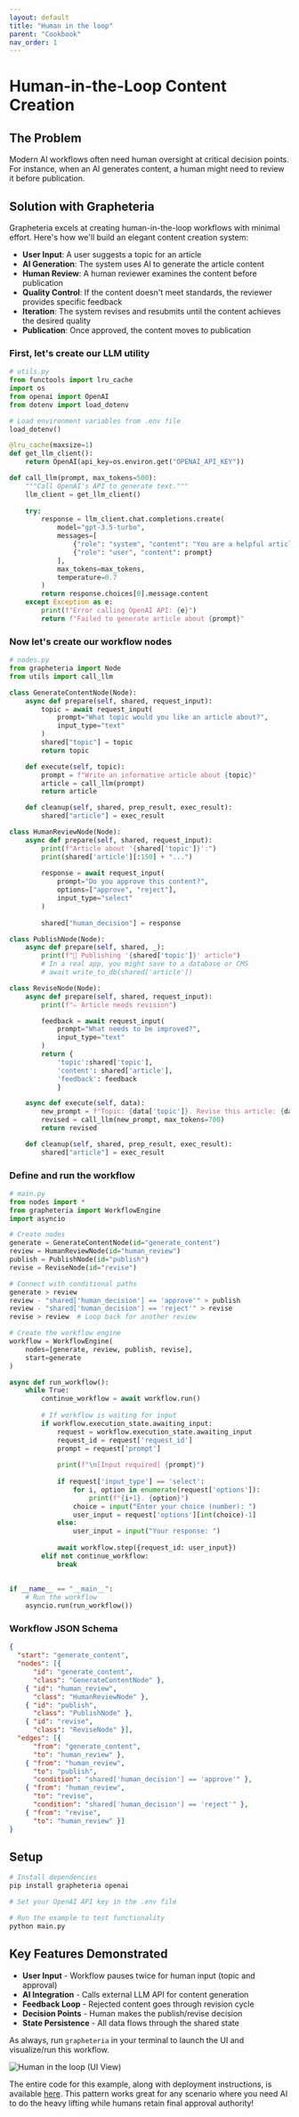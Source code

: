 ```yaml
---
layout: default
title: "Human in the loop"
parent: "Cookbook"
nav_order: 1
---
```

# Human-in-the-Loop Content Creation

## The Problem

Modern AI workflows often need human oversight at critical decision points. For instance, when an AI generates content, a human might need to review it before publication.

## Solution with Grapheteria

Grapheteria excels at creating human-in-the-loop workflows with minimal effort. Here's how we'll build an elegant content creation system:

- **User Input**: A user suggests a topic for an article
- **AI Generation**: The system uses AI to generate the article content
- **Human Review**: A human reviewer examines the content before publication
- **Quality Control**: If the content doesn't meet standards, the reviewer provides specific feedback
- **Iteration**: The system revises and resubmits until the content achieves the desired quality
- **Publication**: Once approved, the content moves to publication

### First, let's create our LLM utility

```python
# utils.py
from functools import lru_cache
import os
from openai import OpenAI
from dotenv import load_dotenv

# Load environment variables from .env file
load_dotenv()

@lru_cache(maxsize=1)
def get_llm_client():
    return OpenAI(api_key=os.environ.get("OPENAI_API_KEY"))

def call_llm(prompt, max_tokens=500):
    """Call OpenAI's API to generate text."""
    llm_client = get_llm_client()
    
    try:
        response = llm_client.chat.completions.create(
            model="gpt-3.5-turbo",
            messages=[
                {"role": "system", "content": "You are a helpful article writer."},
                {"role": "user", "content": prompt}
            ],
            max_tokens=max_tokens,
            temperature=0.7
        )
        return response.choices[0].message.content
    except Exception as e:
        print(f"Error calling OpenAI API: {e}")
        return f"Failed to generate article about {prompt}"


```

### Now let's create our workflow nodes

```python
# nodes.py
from grapheteria import Node
from utils import call_llm

class GenerateContentNode(Node):
    async def prepare(self, shared, request_input):
        topic = await request_input(
            prompt="What topic would you like an article about?",
            input_type="text"
        )
        shared["topic"] = topic 
        return topic

    def execute(self, topic):
        prompt = f"Write an informative article about {topic}"
        article = call_llm(prompt)
        return article

    def cleanup(self, shared, prep_result, exec_result):
        shared["article"] = exec_result

class HumanReviewNode(Node):
    async def prepare(self, shared, request_input):
        print(f"Article about '{shared['topic']}':")
        print(shared['article'][:150] + "...")
        
        response = await request_input(
            prompt="Do you approve this content?",
            options=["approve", "reject"],
            input_type="select"
        )
        
        shared["human_decision"] = response

class PublishNode(Node):
    async def prepare(self, shared, _):
        print(f"🎉 Publishing '{shared['topic']}' article")
        # In a real app, you might save to a database or CMS
        # await write_to_db(shared['article'])

class ReviseNode(Node):
    async def prepare(self, shared, request_input):
        print(f"✏️ Article needs revision")

        feedback = await request_input(
            prompt="What needs to be improved?",
            input_type="text"
        )
        return {
            'topic':shared['topic'],
            'content': shared['article'],
            'feedback': feedback
            }

    async def execute(self, data):           
        new_prompt = f"Topic: {data['topic']}. Revise this article: {data['content'][:200]}... Based on feedback: {data['feedback']}"
        revised = call_llm(new_prompt, max_tokens=700)
        return revised

    def cleanup(self, shared, prep_result, exec_result):
        shared["article"] = exec_result
```

### Define and run the workflow

```python
# main.py
from nodes import *
from grapheteria import WorkflowEngine
import asyncio

# Create nodes
generate = GenerateContentNode(id="generate_content")
review = HumanReviewNode(id="human_review")
publish = PublishNode(id="publish")
revise = ReviseNode(id="revise")

# Connect with conditional paths
generate > review
review - "shared['human_decision'] == 'approve'" > publish
review - "shared['human_decision'] == 'reject'" > revise
revise > review  # Loop back for another review

# Create the workflow engine
workflow = WorkflowEngine(
    nodes=[generate, review, publish, revise],
    start=generate
)

async def run_workflow():
    while True:
        continue_workflow = await workflow.run()
        
        # If workflow is waiting for input
        if workflow.execution_state.awaiting_input:
            request = workflow.execution_state.awaiting_input
            request_id = request['request_id']
            prompt = request['prompt']
            
            print(f"\n[Input required] {prompt}")
            
            if request['input_type'] == 'select':
                for i, option in enumerate(request['options']):
                    print(f"{i+1}. {option}")
                choice = input("Enter your choice (number): ")
                user_input = request['options'][int(choice)-1]
            else:
                user_input = input("Your response: ")
            
            await workflow.step({request_id: user_input})
        elif not continue_workflow:
            break
            
            
if __name__ == "__main__":
    # Run the workflow
    asyncio.run(run_workflow())
```

### Workflow JSON Schema

```json
{
  "start": "generate_content",
  "nodes": [{
      "id": "generate_content",
      "class": "GenerateContentNode" },
    { "id": "human_review",
      "class": "HumanReviewNode" },
    { "id": "publish",
      "class": "PublishNode" },
    { "id": "revise",
      "class": "ReviseNode" }],
  "edges": [{
      "from": "generate_content",
      "to": "human_review" },
    { "from": "human_review",
      "to": "publish",
      "condition": "shared['human_decision'] == 'approve'" },
    { "from": "human_review",
      "to": "revise",
      "condition": "shared['human_decision'] == 'reject'" },
    { "from": "revise",
      "to": "human_review" }]
}
```

## Setup

```bash
# Install dependencies
pip install grapheteria openai

# Set your OpenAI API key in the .env file

# Run the example to test functionality 
python main.py
```

## Key Features Demonstrated

- **User Input** - Workflow pauses twice for human input (topic and approval)
- **AI Integration** - Calls external LLM API for content generation
- **Feedback Loop** - Rejected content goes through revision cycle
- **Decision Points** - Human makes the publish/revise decision
- **State Persistence** - All data flows through the shared state

As always, run `grapheteria` in your terminal to launch the UI and visualize/run this workflow.

![Human in the loop (UI View)](assets/human_in_the_loop.png)

The entire code for this example, along with deployment instructions, is available <a href="https://github.com/beubax/grapheteria/examples/human_in_the_loop" target="_blank">here</a>. This pattern works great for any scenario where you need AI to do the heavy lifting while humans retain final approval authority!
